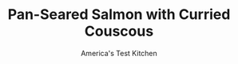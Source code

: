 ---
layout: ../../layouts/MarkdownPostLayout.astro
title: Pan-Seared Salmon with Curried Couscous
author: America's Test Kitchen
pubDate: 2023-03-15
description: "An easy technique and a workhorse spice blend make it a cinch to cook an enticing salmon dinner at home."
image_url: https://res.cloudinary.com/hksqkdlah/image/upload/ar_1:1,c_fill,dpr_2.0,f_auto,fl_lossy.progressive.strip_profile,g_faces:auto,q_auto:low,w_344/SFS_PanSearedSalmonCurriedCouscous_70_conard
tags: ["Main Courses","Fish & Seafood","Grains","Weeknight"]
calories: 
protein: 
carbohydrates: 
fats: 
fiber: 
ingredients: ["1 1/2 cups, chicken broth","2 tablespoons, extra-virgin olive oil","1 tablespoon, curry powder","1 teaspoon, table salt, divided","1 cup, couscous","1 , (15 ounce) can chickpeas, rinsed","1 cup, baby spinach, chopped coarse","4 (6- to 8-ounce), skin-on salmon fillets, 1 to 1½ inches thick","1 teaspoon, cayenne pepper","2 ounces, feta cheese, crumbled (½ cup)"]
serves: 4
time: "30 minutes"
instructions: ["Bring broth, oil, curry powder, and ½ teaspoon salt to boil in medium saucepan over medium-high heat. Stir in couscous, cover, and let sit off heat for 5 minutes. Stir chickpeas and spinach into couscous. Cover and set aside.","Sprinkle salmon flesh with cayenne and remaining ½ teaspoon salt. Arrange salmon skin side down in 12-inch nonstick skillet. Place skillet over medium-high heat and cook until fat is rendered and skin becomes crispy, about 7 minutes.","Flip salmon and continue to cook until center is still translucent when checked with tip of paring knife and registers 125 degrees (for medium-rare), about 7 minutes longer. Stir feta into couscous and serve with salmon."]
nutrition: undefined
notes: "Serve with lemon wedges."
---